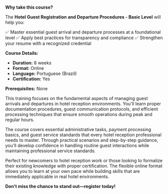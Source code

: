 **Why take this course?**

The **Hotel Guest Registration and Departure Procedures - Basic Level** will help you:

✅ Master essential guest arrival and departure processes at a foundational level
✅ Apply best practices for transparency and compliance
✅ Strengthen your resume with a recognized credential

**Course Details:**
- **Duration:** 8 weeks
- **Format:** Online
- **Language:** Portuguese (Brazil)
- **Certification:** Yes

**Prerequisites:**
None

This training focuses on the fundamental aspects of managing guest arrivals and departures in hotel reception environments. You'll learn proper documentation procedures, guest communication protocols, and efficient processing techniques that ensure smooth operations during peak and regular hours.

The course covers essential administrative tasks, payment processing basics, and guest service standards that every hotel reception professional needs to master. Through practical scenarios and step-by-step guidance, you'll develop confidence in handling routine guest interactions while maintaining professional service standards.

Perfect for newcomers to hotel reception work or those looking to formalize their existing knowledge with proper certification. The flexible online format allows you to learn at your own pace while building skills that are immediately applicable in real hotel environments.

**Don't miss the chance to stand out—register today!**